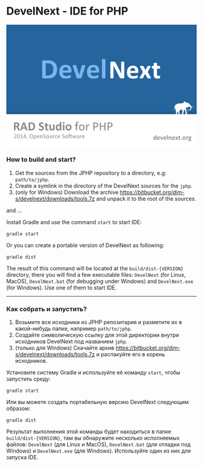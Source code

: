 DevelNext - IDE for PHP
=======================

![DevelNext](src/main/resources/images/splash.png)


### How to build and start?

1. Get the sources from the JPHP repository to a directory, e.g: `path/to/jphp`.
2. Create a symlink in the directory of the DevelNext sources for the `jphp`.
3. (only for Windows) Download the archive https://bitbucket.org/dim-s/develnext/downloads/tools.7z and unpack it to the root of the sources.

and ...

Install Gradle and use the command `start` to start IDE:

    gradle start


Or you can create a portable version of DevelNext as following:

    gradle dist

The result of this command will be located at the `build/dist-{VERSION}` directory, there you will
find a few executable files: `DevelNext` (for Linux, MacOS), `DevelNext.bat` (for debugging under Windows) and
`DevelNext.exe` (for Windows). Use one of them to start IDE.

---

### Как собрать и запустить?

1. Возьмите все исходники из JPHP репозитария и разметите их в какой-нибудь папке, например `path/to/jphp`.
2. Создайте символическую ссылку для этой директории внутри исходников DevelNext под названием `jphp`.
3. (только для Windows) Скачайте архив https://bitbucket.org/dim-s/develnext/downloads/tools.7z и распакуйте его в корень исходников.

Установите систему Gradle и используйте её команду `start`, чтобы запустить среду:

    gradle start

Или вы можете создать портабельную версию DevelNext следующим образом:

    gradle dist

Результат выполнения этой команды будет находиться в папке `build/dist-{VERSION}`, там вы обнаружите
несколько исполняемых файлов: `DevelNext` (для Linux и MacOS), `DevelNext.bat` (для отладки под Windows) и
`DevelNext.exe` (для Windows). Используйте один из них для запуска IDE.
